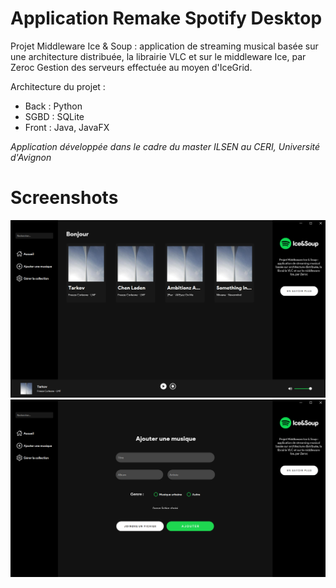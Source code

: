 # Application Remake Spotify Desktop

Projet Middleware Ice &amp; Soup : application de streaming musical basée sur une architecture distribuée, la librairie VLC et sur le middleware Ice, par Zeroc
Gestion des serveurs effectuée au moyen d'IceGrid.

Architecture du projet :
- Back : Python
- SGBD : SQLite
- Front : Java, JavaFX

*Application développée dans le cadre du master ILSEN au CERI, Université d'Avignon*

# Screenshots

<img src="./Screen_soup_home.png" alt="Acuueil" width="1080">
<img src="./Screen_soup_add.png" alt="Ajout" width="1080">
